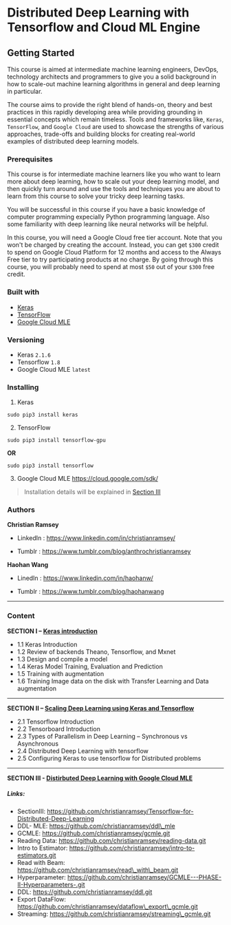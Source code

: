 # Distributed Deep Learning with Tensorflow and Cloud ML Engine
## Getting Started
This course is aimed at intermediate machine learning engineers, DevOps, technology architects and programmers to give you a solid background in how to scale-out machine learning algorithms in general and deep learning in particular. 

The course aims to provide the right blend of hands-on, theory and best practices in this rapidly developing area while providing grounding in essential concepts which remain timeless. Tools and frameworks like, `Keras`, `TensorFlow`, and `Google Cloud` are used to showcase the strengths of various approaches, trade-offs and building blocks for creating real-world examples of distributed deep learning models.


### Prerequisites
This course is for intermediate machine learners like you who want to learn more about deep learning, how to scale out your deep learning model, and then quickly turn around and use the tools and techniques you are about to learn from this course to solve your tricky deep learning tasks. 

You will be successful in this course if you have a basic knowledge of computer programming expecially Python programming language. Also some familiarity with deep learning like neural networks will be helpful. 

In this course, you will need a Google Cloud free tier account. Note that you won't be charged by creating the account. Instead, you can get `$300` credit to spend on Google Cloud Platform for 12 months and access to the Always Free tier to try participating products at no charge. By going through this course, you will probably need to spend at most `$50` out of your `$300` free credit. 

### Built with
* [Keras][1]
* [TensorFlow][2] 
* [Google Cloud MLE][3]

### Versioning
* Keras `2.1.6`
* Tensorflow `1.8`
* Google Cloud MLE `latest`

### Installing
1. Keras
```
sudo pip3 install keras
```
2. TensorFlow
```
sudo pip3 install tensorflow-gpu
```
**OR**
```
sudo pip3 install tensorflow
```
3. Google Cloud MLE
https://cloud.google.com/sdk/
> Installation details will be explained in [Section III][4]

### Authors
**Christian Ramsey** 
* LinkedIn : https://www.linkedin.com/in/christianramsey/


* Tumblr : https://www.tumblr.com/blog/anthrochristianramsey

**Haohan Wang** 
* LinedIn : https://www.linkedin.com/in/haohanw/


* Tumblr : https://www.tumblr.com/blog/haohanwang

---- 
### Content
**SECTION I – [Keras introduction][5]**
* 1.1 Keras Introduction
* 1.2 Review of backends Theano, Tensorflow, and Mxnet
* 1.3 Design and compile a model
* 1.4 Keras Model Training, Evaluation and Prediction
* 1.5 Training with augmentation 
* 1.6 Training Image data on the disk with Transfer Learning and Data augmentation 
---- 

**SECTION II – [Scaling Deep Learning using Keras and Tensorflow][6]**
* 2.1 Tensorflow Introduction
* 2.2 Tensorboard Introduction
* 2.3 Types of Parallelism in Deep Learning – Synchronous vs Asynchronous
* 2.4 Distributed Deep Learning with tensorflow 
* 2.5 Configuring Keras to use tensorflow for Distributed problems 
---

**SECTION III - [Distirbuted Deep Learning with Google Cloud MLE][7]**
##### Links:
* SectionIII: https://github.com/christianramsey/Tensorflow-for-Distributed-Deep-Learning
* DDL- MLE: https://github.com/christianramsey/ddl\_mle
* GCMLE: https://github.com/christianramsey/gcmle.git
* Reading Data: https://github.com/christianramsey/reading-data.git
* Intro to Estimator: https://github.com/christianramsey/intro-to-estimators.git
* Read with Beam: https://github.com/christianramsey/read\_with\_beam.git
* Hyperparameter: https://github.com/christianramsey/GCMLE---PHASE-II-Hyperparameters-.git
* DDL: https://github.com/christianramsey/ddl.git
* Export DataFlow: https://github.com/christianramsey/dataflow\_export\_gcmle.git
* Streaming: https://github.com/christianramsey/streaming\_gcmle.git

[1]:	https://keras.io/
[2]:	https://www.tensorflow.org/
[3]:	https://cloud.google.com/ml-engine/
[4]:	https://github.com/christianramsey/Tensorflow-for-Distributed-Deep-Learning
[5]:	https://github.com/haohan723/DistributedDeepLearning/tree/master/S1%20Keras%20Introduction
[6]:	https://github.com/haohan723/DistributedDeepLearning/tree/master/S2%20Distributed%20TensorFlow%20&%20Keras
[7]:	https://github.com/christianramsey/Tensorflow-for-Distributed-Deep-Learning